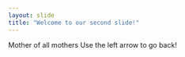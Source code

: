 ```yaml
---
layout: slide
title: "Welcome to our second slide!"
---
```

Mother of all mothers
Use the left arrow to go back!
